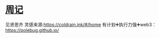 # [周记](https://github.com/dululu/Blogs/issues/21)

见贤思齐
灵感来源:https://coldrain.ink/#/home
有计划➕执行力强➕web3：https://polebug.github.io/